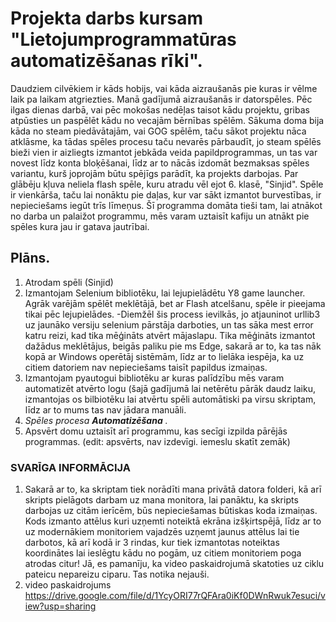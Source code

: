# Projekta darbs kursam "Lietojumprogrammatūras automatizēšanas rīki".
Daudziem cilvēkiem ir kāds hobijs, vai kāda aizraušanās pie kuras ir vēlme laik pa laikam atgriezties. Manā gadījumā aizraušanās ir datorspēles. Pēc ilgas dienas darbā, vai pēc mokošas nedēļas taisot kādu projektu, gribas atpūsties un paspēlēt kādu no vecajām bērnības spēlēm. Sākuma doma bija kāda no steam piedāvātajām, vai GOG spēlēm, taču sākot projektu nāca atklāsme, ka tādas spēles procesu taču nevarēs pārbaudīt, jo steam spēlēs bieži vien ir aizliegts izmantot jebkāda veida papildprogrammas, un tas var novest līdz konta bloķēšanai, līdz ar to nācās izdomāt bezmaksas spēles variantu, kurš joprojām būtu spējīgs parādīt, ka projekts darbojas.
  Par glābēju kļuva neliela flash spēle, kuru atradu vēl ejot 6. klasē, "Sinjid". Spēle ir vienkārša, taču lai nonāktu pie daļas, kur var sākt izmantot burvestības, ir nepieciešams iegūt trīs līmeņus. Šī programma domāta tieši tam, lai atnākot no darba un palaižot programmu, mēs varam uztaisīt kafiju un atnākt pie spēles kura jau ir gatava jautrībai.
## Plāns.
1. Atrodam spēli (Sinjid)
2. Izmantojam Selenium bibliotēku, lai lejupielādētu Y8 game launcher. Agrāk varējām spēlēt meklētājā, bet ar Flash atcelšanu, spēle ir pieejama tikai pēc lejupielādes.
    -Diemžēl šis process ievilkās, jo atjauninot urllib3 uz jaunāko versiju selenium pārstāja darboties, un tas sāka mest error katru reizi, kad tika mēģināts atvērt mājaslapu. Tika mēģināts izmantot dažādus meklētājus, beigās paliku pie ms Edge, sakarā ar to, ka tas nāk kopā ar Windows operētāj sistēmām, līdz ar to lielāka iespēja, ka uz citiem datoriem nav nepieciešams taisīt papildus izmaiņas.
3. Izmantojam pyautogui bibliotēku ar kuras palīdzību mēs varam automatizēt atvērto logu (šajā gadījumā lai netērētu pārāk daudz laiku, izmantojas os bilbiotēku lai atvērtu spēli automātiski pa virsu skriptam, līdz ar to mums tas nav jādara manuāli.
4. _Spēles procesa **Automatizēšana** ._
5. Apsvērt domu uztaisīt arī programmu, kas secīgi izpilda pārējās programmas. (edit: apsvērts, nav izdevīgi. iemeslu skatīt zemāk)
### SVARĪGA INFORMĀCIJA
1.  Sakarā ar to, ka skriptam tiek norādīti mana privātā datora folderi, kā arī skripts pielāgots darbam uz mana monitora, lai panāktu, ka skripts darbojas uz citām ierīcēm, būs nepieciešamas būtiskas koda izmaiņas. Kods izmanto attēlus kuri uzņemti noteiktā ekrāna izšķirtspējā, līdz ar to uz modernākiem monitoriem vajadzēs uzņemt jaunus attēlus lai tie darbotos, kā arī kodā ir 3 rindas, kur tiek izmantotas noteiktas koordinātes lai ieslēgtu kādu no pogām, uz citiem monitoriem poga atrodas citur! Jā, es pamanīju, ka video paskaidrojumā skatoties uz ciklu pateicu nepareizu ciparu. Tas notika nejauši.
2. video paskaidrojums https://drive.google.com/file/d/1YcyORI77rQFAra0iKf0DWnRwuk7esuci/view?usp=sharing
